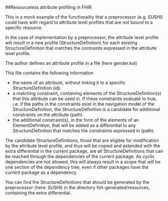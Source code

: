 ##Resourceless attribute profiling in FHIR

This is a mock example of the functionality that a preprocessor (e.g. SUSHI) could have with regard
to attribute level profiles that are not bound to a specific resource.

In the case of implementation by a preprocessor, the attribute level profile will result in a new profile (StructureDefinition) for each existing StructureDefinition that matches the contraints expressed in the attribute level profile.

The author defines an attribute profile in a file (here gender.koi)

This file contains the following information
* the name of an attribute, without linking it to a specific StructureDefinition (id).
* a matching constraint, containing elements of the StructureDefinition(s) that this attribute can be used in. If these constraints evaluate to true, i.e. if the paths in the constraints exist in the navigation model of the StructureDefinition, the StructureDefinition is a candidate for additional constraints on the attribute (path).
* the additional constraint(s), in the form of the elements of an ElementDefinition, that will be added as a differential to any StructureDefinition that matches the constraints expressed in (path).

The candidate StructureDefinitions, those that are eligible for modification by the attribute level profile, and thus will be copied and extended with the extra differential in the current package, are all StructureDefinitions that can be reached through the dependencies of the current package. As cyclic dependencies are not allowed, this will always result in a scope that will be one section of the dependency tree, even if other packages have the current package as a dependency. 

You can find the StructureDefinitions that should be generated by the preprocessor (here: SUSHI) in the directory fsh-generated/resources, containing the extra differential.
